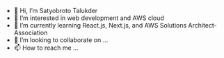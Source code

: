 - 👋 Hi, I’m Satyobroto Talukder
- 👀 I’m interested in web development and AWS cloud
- 🌱 I’m currently learning React.js, Next.js, and AWS Solutions Architect-Association
- 💞️ I’m looking to collaborate on ...
- 📫 How to reach me ...

<!---
broto1234/broto1234 is a ✨ special ✨ repository because its `README.md` (this file) appears on your GitHub profile.
You can click the Preview link to take a look at your changes.
--->
